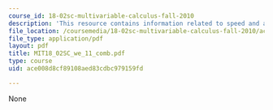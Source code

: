 ```yaml
---
course_id: 18-02sc-multivariable-calculus-fall-2010
description: 'This resource contains information related to speed and arc length. '
file_location: /coursemedia/18-02sc-multivariable-calculus-fall-2010/ace008d8cf89108aed83cdbc979159fd_MIT18_02SC_we_11_comb.pdf
file_type: application/pdf
layout: pdf
title: MIT18_02SC_we_11_comb.pdf
type: course
uid: ace008d8cf89108aed83cdbc979159fd

---
```

None
